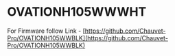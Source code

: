 # OVATIONH105WWWHT

For Firmware follow Link - [https://github.com/Chauvet-Pro/OVATIONH105WWBLK](https://github.com/Chauvet-Pro/OVATIONH105WWBLK)
